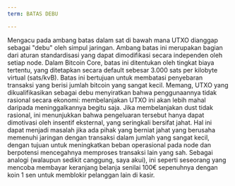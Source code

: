 ```yaml
---
term: BATAS DEBU

---
```

Mengacu pada ambang batas dalam sat di bawah mana UTXO dianggap sebagai "debu" oleh simpul jaringan. Ambang batas ini merupakan bagian dari aturan standardisasi yang dapat dimodifikasi secara independen oleh setiap node. Dalam Bitcoin Core, batas ini ditentukan oleh tingkat biaya tertentu, yang ditetapkan secara default sebesar 3.000 sats per kilobyte virtual (sats/kvB). Batas ini bertujuan untuk membatasi penyebaran transaksi yang berisi jumlah bitcoin yang sangat kecil. Memang, UTXO yang dikualifikasikan sebagai debu menyiratkan bahwa penggunaannya tidak rasional secara ekonomi: membelanjakan UTXO ini akan lebih mahal daripada meninggalkannya begitu saja. Jika membelanjakan dust tidak rasional, ini menunjukkan bahwa pengeluaran tersebut hanya dapat dimotivasi oleh insentif eksternal, yang seringkali bersifat jahat. Hal ini dapat menjadi masalah jika ada pihak yang berniat jahat yang berusaha memenuhi jaringan dengan transaksi dalam jumlah yang sangat kecil, dengan tujuan untuk meningkatkan beban operasional pada node dan berpotensi mencegahnya memproses transaksi lain yang sah. Sebagai analogi (walaupun sedikit canggung, saya akui), ini seperti seseorang yang mencoba membayar keranjang belanja senilai 100€ sepenuhnya dengan koin 1 sen untuk memblokir pelanggan lain di kasir.